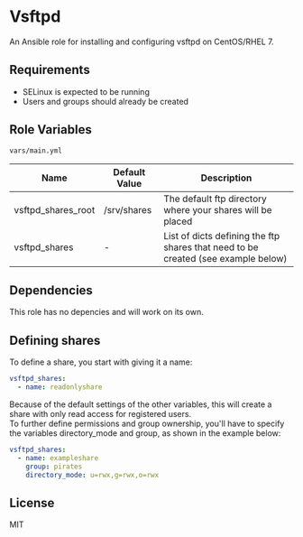 # Vsftpd

An Ansible role for installing and configuring vsftpd on CentOS/RHEL 7.  

## Requirements

- SELinux is expected to be running
- Users and groups should already be created

## Role Variables

`vars/main.yml`

| Name           | Default Value | Description                        |
| -------------- | ------------- | -----------------------------------|
| vsftpd_shares_root | /srv/shares | The default ftp directory where your shares will be placed |
| vsftpd_shares | -      | List of dicts defining the ftp shares that need to be created (see example below) |

## Dependencies

This role has no depencies and will work on its own.

## Defining shares

To define a share, you start with giving it a name:

```Yaml
vsftpd_shares:
  - name: readonlyshare
```
Because of the default settings of the other variables, this will create a share with only read access for registered users.  
To further define permissions and group ownership, you'll have to specify the variables directory_mode and group, as shown in the example below:

```Yaml
vsftpd_shares:
  - name: exampleshare
    group: pirates
    directory_mode: u=rwx,g=rwx,o=rwx
```

## License

MIT
